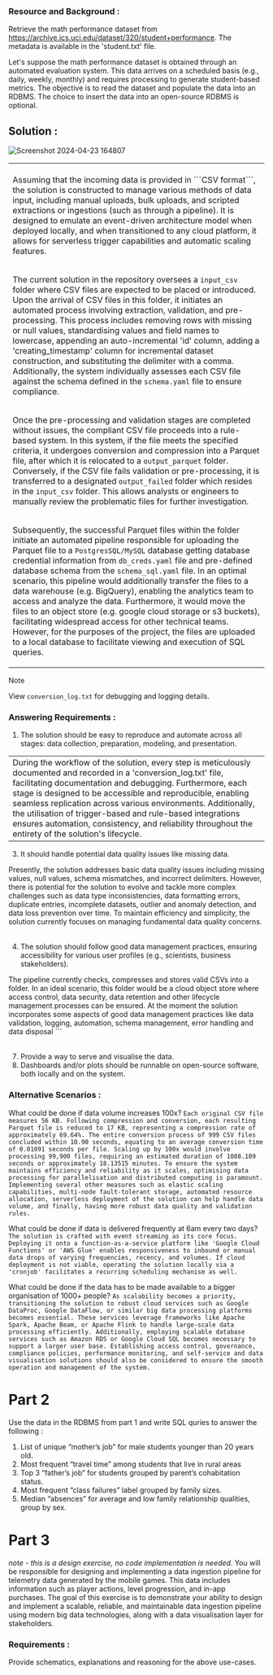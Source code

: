 ### Resource and Background :
Retrieve the math performance dataset from https://archive.ics.uci.edu/dataset/320/student+performance. The metadata is available in the 'student.txt' file.

Let's suppose the math performance dataset is obtained through an automated evaluation system. This data arrives on a scheduled basis (e.g., daily, weekly, monthly) and requires processing to generate student-based metrics. The objective is to read the dataset and populate the data into an RDBMS. The choice to insert the data into an open-source RDBMS is optional.

## Solution :
![Screenshot 2024-04-23 164807](https://github.com/amyth-singh/justplay-infra-pipeline-development/assets/78929302/c29b0023-11fb-48e8-9b4c-a69591ad16c3)

<table><tr><td>
<br>Assuming that the incoming data is provided in ```CSV format```, the solution is constructed to manage various methods of data input, including manual uploads, bulk uploads, and scripted extractions or ingestions (such as through a pipeline). It is designed to emulate an event-driven architecture model when deployed locally, and when transitioned to any cloud platform, it allows for serverless trigger capabilities and automatic scaling features.<br>
  
<br>The current solution in the repository oversees a ```input_csv``` folder where CSV files are expected to be placed or introduced. Upon the arrival of CSV files in this folder, it initiates an automated process involving extraction, validation, and pre-processing. This process includes removing rows with missing or null values, standardising values and field names to lowercase, appending an auto-incremental 'id' column, adding a 'creating_timestamp' column for incremental dataset construction, and substituting the delimiter with a comma. Additionally, the system individually assesses each CSV file against the schema defined in the ```schema.yaml``` file to ensure compliance.<br>

<br>Once the pre-processing and validation stages are completed without issues, the compliant CSV file proceeds into a rule-based system. In this system, if the file meets the specified criteria, it undergoes conversion and compression into a Parquet file, after which it is relocated to a ```output_parquet``` folder. Conversely, if the CSV file fails validation or pre-processing, it is transferred to a designated ```output_failed``` folder which resides in the ```input_csv``` folder. This allows analysts or engineers to manually review the problematic files for further investigation.<br>

<br>Subsequently, the successful Parquet files within the folder initiate an automated pipeline responsible for uploading the Parquet file to a ```PostgresSQL/MySQL``` database getting database credential information from ```db_creds.yaml``` file and pre-defined database schema from the ```schema_sql.yaml``` file. In an optimal scenario, this pipeline would additionally transfer the files to a data warehouse (e.g. BigQuery), enabling the analytics team to access and analyze the data. Furthermore, it would move the files to an object store (e.g. google cloud storage or s3 buckets), facilitating widespread access for other technical teams. However, for the purposes of the project, the files are uploaded to a local database to facilitate viewing and execution of SQL queries.<br>
</td></tr></table>

> [!NOTE]
> View ```conversion_log.txt``` for debugging and logging details.

### Answering Requirements :
1. The solution should be easy to reproduce and automate across all stages: data collection, preparation, modeling, and presentation.
<table><tr><td>
During the workflow of the solution, every step is meticulously documented and recorded in a 'conversion_log.txt' file, facilitating documentation and debugging. Furthermore, each stage is designed to be accessible and reproducible, enabling seamless replication across various environments. Additionally, the utilisation of trigger-based and rule-based integrations ensures automation, consistency, and reliability throughout the entirety of the solution's lifecycle.
</td></tr></table>

3. It should handle potential data quality issues like missing data.
<td><tr><table>
Presently, the solution addresses basic data quality issues including missing values, null values, schema mismatches, and incorrect delimiters. However, there is potential for the solution to evolve and tackle more complex challenges such as data type inconsistencies, data formatting errors, duplicate entries, incomplete datasets, outlier and anomaly detection, and data loss prevention over time. To maintain efficiency and simplicity, the solution currently focuses on managing fundamental data quality concerns.
</td></tr></table>

4. The solution should follow good data management practices, ensuring accessibility for various user profiles (e.g., scientists, business stakeholders).
<td><tr><table>
The pipeline currently checks, compresses and stores valid CSVs into a folder. In an ideal scenario, this folder would be a cloud object store where access control, data security, data retention and other lifecycle management processes can be ensured. At the moment the solution incorporates some aspects of good data management practices like data validation, logging, automation, schema management, error handling and data disposal ```
</td></tr></table>
  
7. Provide a way to serve and visualise the data. 
8. Dashboards and/or plots should be runnable on open-source software, both locally and on the system.

### Alternative Scenarios :
What could be done if data volume increases 100x?
```Each original CSV file measures 56 KB. Following compression and conversion, each resulting Parquet file is reduced to 17 KB, representing a compression rate of approximately 69.64%. The entire conversion process of 999 CSV files concluded within 10.90 seconds, equating to an average conversion time of 0.01091 seconds per file. Scaling up by 100x would involve processing 99,900 files, requiring an estimated duration of 1088.109 seconds or approximately 18.13515 minutes. To ensure the system maintains efficiency and reliability as it scales, optimising data processing for parallelisation and distributed computing is paramount. Implementing several other measures such as elastic scaling capabilities, multi-node fault-tolerant storage, automated resource allocation, serverless deployment of the solution can help handle data volume, and finally, having more robust data quality and validation rules.```

What could be done if data is delivered frequently at 6am every two days?
```The solution is crafted with event streaming as its core focus. Deploying it onto a function-as-a-service platform like 'Google Cloud Functions' or 'AWS Glue' enables responsiveness to inbound or manual data drops of varying frequencies, recency, and volumes. If cloud deployment is not viable, operating the solution locally via a 'cronjob' facilitates a recurring scheduling mechanism as well.```

What could be done if the data has to be made available to a bigger organisation of 1000+ people?
```As scalability becomes a priority, transitioning the solution to robust cloud services such as Google DataProc, Google DataFlow, or similar big data processing platforms becomes essential. These services leverage frameworks like Apache Spark, Apache Beam, or Apache Flink to handle large-scale data processing efficiently. Additionally, employing scalable database services such as Amazon RDS or Google Cloud SQL becomes necessary to support a larger user base. Establishing access control, governance, compliance policies, performance monitoring, and self-service and data visualisation solutions should also be considered to ensure the smooth operation and management of the system.```

# Part 2
Use the data in the RDBMS from part 1 and write SQL quries to answer the following :

1. List of unique “mother’s job” for male students younger than 20 years old.
2. Most frequent “travel time” among students that live in rural areas
3. Top 3 “father’s job” for students grouped by parent’s cohabitation status.
4. Most frequent “class failures” label grouped by family sizes.
5. Median “absences” for average and low family relationship qualities, group by sex.

# Part 3
_note - this is a design exercise, no code implementation is needed._
You will be responsible for designing and implementing a data ingestion pipeline for telemetry data generated by the mobile games. This data includes information such as player actions, level progression, and in-app purchases.
The goal of this exercise is to demonstrate your ability to design and implement a scalable, reliable, and maintainable data ingestion pipeline using modern big data technologies, along with a data visualisation layer for stakeholders.

### Requirements :
Provide schematics, explanations and reasoning for the above use-cases.
